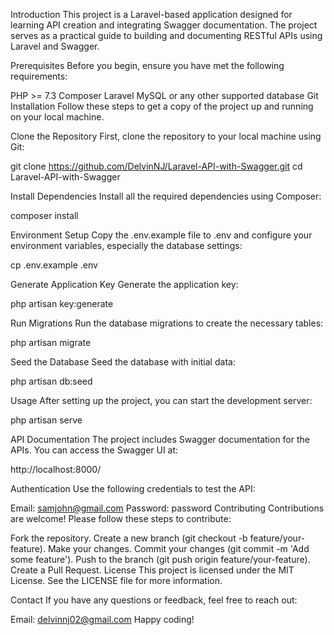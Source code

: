 Introduction
This project is a Laravel-based application designed for learning API creation and integrating Swagger documentation. The project serves as a practical guide to building and documenting RESTful APIs using Laravel and Swagger.

Prerequisites
Before you begin, ensure you have met the following requirements:

PHP >= 7.3
Composer
Laravel
MySQL or any other supported database
Git
Installation
Follow these steps to get a copy of the project up and running on your local machine.

Clone the Repository
First, clone the repository to your local machine using Git:

git clone https://github.com/DelvinNJ/Laravel-API-with-Swagger.git
cd Laravel-API-with-Swagger


Install Dependencies
Install all the required dependencies using Composer:

composer install


Environment Setup
Copy the .env.example file to .env and configure your environment variables, especially the database settings:

cp .env.example .env


Generate Application Key
Generate the application key:

php artisan key:generate


Run Migrations
Run the database migrations to create the necessary tables:

php artisan migrate


Seed the Database
Seed the database with initial data:

php artisan db:seed


Usage
After setting up the project, you can start the development server:

php artisan serve


API Documentation
The project includes Swagger documentation for the APIs. You can access the Swagger UI at:

http://localhost:8000/

Authentication
Use the following credentials to test the API:

Email: samjohn@gmail.com
Password: password
Contributing
Contributions are welcome! Please follow these steps to contribute:

Fork the repository.
Create a new branch (git checkout -b feature/your-feature).
Make your changes.
Commit your changes (git commit -m 'Add some feature').
Push to the branch (git push origin feature/your-feature).
Create a Pull Request.
License
This project is licensed under the MIT License. See the LICENSE file for more information.

Contact
If you have any questions or feedback, feel free to reach out:

Email: delvinnj02@gmail.com
Happy coding!